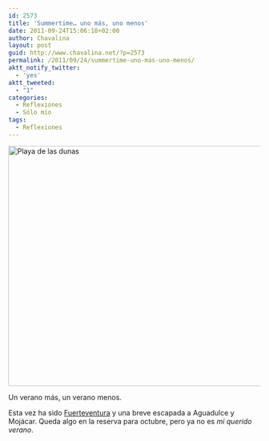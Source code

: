 ```yaml
---
id: 2573
title: 'Summertime… uno más, uno menos'
date: 2011-09-24T15:06:18+02:00
author: Chavalina
layout: post
guid: http://www.chavalina.net/?p=2573
permalink: /2011/09/24/summertime-uno-mas-uno-menos/
aktt_notify_twitter:
  - 'yes'
aktt_tweeted:
  - "1"
categories:
  - Reflexiones
  - Sólo mío
tags:
  - Reflexiones
---
```

[<img class="aligncenter" src="http://farm6.static.flickr.com/5274/5896642101_933bf77228_z.jpg" alt="Playa de las dunas" width="640" height="480" />](http://www.flickr.com/photos/chavalina/5896642101/ "Playa de las dunas por inma bermejo, en Flickr")

Un verano más, un verano menos.

Esta vez ha sido <a title="Mira mis fotos de Fuerteventura en Flickr" href="http://www.flickr.com/photos/chavalina/tags/fuerteventura/" target="_blank">Fuerteventura</a> y una breve escapada a Aguadulce y Mojácar. Queda algo en la reserva para octubre, pero ya no es _mi querido verano_.